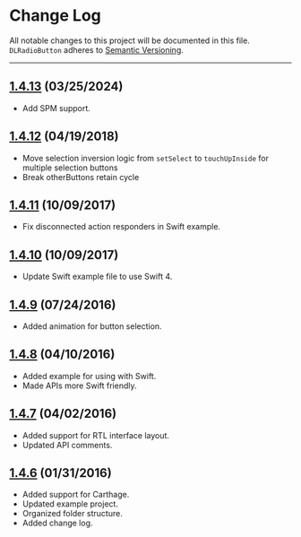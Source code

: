 # Change Log
All notable changes to this project will be documented in this file.
`DLRadioButton` adheres to [Semantic Versioning](http://semver.org/).

---

## [1.4.13](https://github.com/DavydLiu/DLRadioButton/releases/tag/1.4.13) (03/25/2024)
* Add SPM support.

## [1.4.12](https://github.com/DavydLiu/DLRadioButton/releases/tag/1.4.12) (04/19/2018)
* Move selection inversion logic from `setSelect` to `touchUpInside` for multiple selection buttons
* Break otherButtons retain cycle

## [1.4.11](https://github.com/DavydLiu/DLRadioButton/releases/tag/1.4.11) (10/09/2017)
* Fix disconnected action responders in Swift example.

## [1.4.10](https://github.com/DavydLiu/DLRadioButton/releases/tag/1.4.10) (10/09/2017)
* Update Swift example file to use Swift 4.

## [1.4.9](https://github.com/DavydLiu/DLRadioButton/releases/tag/1.4.9) (07/24/2016)
* Added animation for button selection.

## [1.4.8](https://github.com/DavydLiu/DLRadioButton/releases/tag/1.4.8) (04/10/2016)
* Added example for using with Swift.
* Made APIs more Swift friendly.

## [1.4.7](https://github.com/DavydLiu/DLRadioButton/releases/tag/1.4.7) (04/02/2016)
* Added support for RTL interface layout.
* Updated API comments.

## [1.4.6](https://github.com/DavydLiu/DLRadioButton/releases/tag/1.4.6) (01/31/2016)
* Added support for Carthage.
* Updated example project.
* Organized folder structure.
* Added change log.
